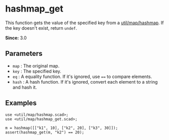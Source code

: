 # hashmap_get

This function gets the value of the specified key from a [util/map/hashmap](https://openhome.cc/eGossip/OpenSCAD/lib3x-hashmap.html). If the key doesn't exist, return `undef`.

**Since:** 3.0

## Parameters

- `map` : The original map.
- `key` : The specified key.
- `eq` : A equality function. If it's ignored, use `==` to compare elements.
- `hash` : A hash function. If it's ignored, convert each element to a string and hash it. 

## Examples

    use <util/map/hashmap.scad>;
    use <util/map/hashmap_get.scad>;

    m = hashmap([["k1", 10], ["k2", 20], ["k3", 30]]);
    assert(hashmap_get(m, "k2") == 20);